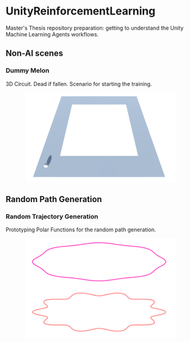 # UnityReinforcementLearning
Master's Thesis repository preparation: getting to understand the Unity Machine Learning Agents workflows.

## Non-AI scenes 

 
### Dummy Melon
3D Circuit. Dead if fallen. Scenario for starting the training. 

<div align = "center">
  <img  src = "figures/dummy_melon_1.png" width = "400" >
</div>


## Random Path Generation
### Random Trajectory Generation
Prototyping Polar Functions for the random path generation. 

<div align = "center">
  <img  src = "figures/path_prototype_1.png" width = "400" >
</div>



